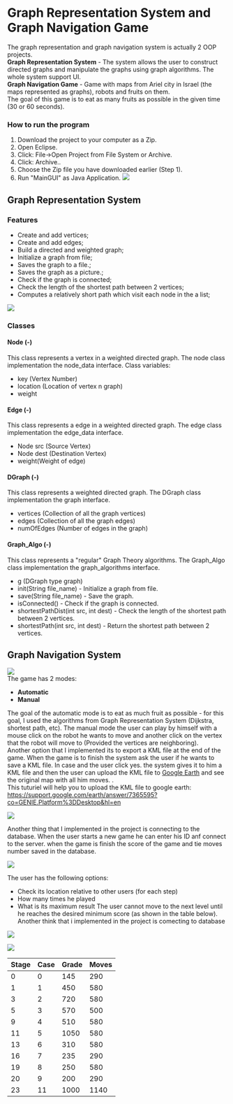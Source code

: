 # Graph Representation System and Graph Navigation Game

The graph representation and graph navigation system is actually 2 OOP projects.  
**Graph Representation System** - The system allows the user to construct directed graphs and manipulate the graphs using graph algorithms. The whole system support UI.  
**Graph Navigation Game** - Game with maps from Ariel city in Israel (the maps represented as graphs), robots and fruits on them.  
The goal of this game is to eat as many fruits as possible in the given time (30 or 60 seconds).  

### How to run the program
1. Download the project to your computer as a Zip.
2. Open Eclipse.
3. Click: File->Open Project from File System or Archive.
4. Click: Archive..
5. Choose the Zip file you have downloaded earlier (Step 1).
6. Run "MainGUI" as Java Application.
![](https://github.com/dorlevi121/ex4/blob/master/readmeIMG/1.jpg)

## Graph Representation System

### Features
- Create and add vertices;
- Create and add edges;
- Build a directed and weighted graph;
- Initialize a graph from file;
- Saves the graph to a file.;
- Saves the graph as a picture.;
- Check if the graph is connected;
- Check the length of the shortest path between 2 vertices;
- Computes a relatively short path which visit each node in the a list;

![](https://github.com/dorlevi121/ex4/blob/master/readmeIMG/notConnected.jpg)

### Classes

#### Node (-)
This class represents a vertex in a weighted directed graph.
The node class implementation the node_data interface.
Class variables:
- key (Vertex Number)
- location (Location of vertex n graph)
- weight
     
#### Edge (-)
This class represents a edge in a weighted directed graph.
The edge class implementation the edge_data interface.
* Node src (Source Vertex)
* Node dest (Destination Vertex)
* weight(Weight of edge)

#### DGraph (-)
This class represents a weighted directed graph.
The DGraph class implementation the graph interface.
* vertices (Collection of all the graph vertices)
* edges (Collection of all the graph edges)
* numOfEdges (Number of edges in the graph)

#### Graph_Algo (-)
This class represents a "regular" Graph Theory algorithms.
The Graph_Algo class implementation the graph_algorithms interface.
* g (DGraph type graph)
* init(String file_name) - Initialize a graph from file.
* save(String file_name) - Save the graph.
* isConnected() - Check if the graph is connected.
* shortestPathDist(int src, int dest) - Check the length of the shortest path between 2 vertices.
* shortestPath(int src, int dest) - Return the shortest path between 2 vertices.

## Graph Navigation System
![](https://github.com/dorlevi121/ex4/blob/master/readmeIMG/2.jpg)  
The game has 2 modes:

* **Automatic**
* **Manual**  

The goal of the automatic mode is to eat as much fruit as possible - for this goal,   I used the algorithms from Graph Representation System (Dijkstra, shortest path,   etc).  The manual mode the user can play by himself with a mouse click on the robot he wants to move and another click on the vertex that the robot will move to (Provided the vertices are neighboring).  
Another option that I implemented its to export a KML file at the end of the game.
When the game is to finish the system ask the user if he wants to save a KML file.
In case and the user click yes. the system gives it to him a KML file and then the user can upload the KML file to  [Google Earth](https://earth.google.com) and see the original map with all him moves.
.  
This tuturiel will help you to upload the KML file to google earth:  
https://support.google.com/earth/answer/7365595?co=GENIE.Platform%3DDesktop&hl=en  

![](http://i.picasion.com/pic89/e359fd06a3f0840b5a0ceafd05e9a042.gif)  

Another thing that I implemented in the project is connecting to the database.
When the user starts a new game he can enter his ID anf connect to the server.
when the game is finish the score of the game and tie moves number saved in the database.  

![](http://i.picasion.com/pic89/442ec6e5581e1df88dd4e8ffccaa776d.gif)

The user has the following options:  
* Check its location relative to other users (for each step)
* How many times he played
* What is its maximum result
The user cannot move to the next level until he reaches the desired minimum score (as shown in the table below).
Another think that i implemented in the project is comecting to database  

![](http://i.picasion.com/pic89/373ae5a1a9ac482a463df7fce05a15d2.gif)  

![](http://i.picasion.com/pic89/9e218b88a1a0d5d1f687cdc0d13823fb.gif)  

|  Stage |Case   |Grade   |Moves   |
| ------------ | ------------ | ------------ | ------------ |
|  0 |0  |145   |290   |
| 1  | 1 |450   |580   |
|  3 |  2|720   |580   |
|   5|  3|570   |500   |
|   9|  4|510   |580   |
| 11|  5|1050 |580   |
| 13|  6|310   |580   |
| 16|  7|235   |290   |
| 19|  8|250   |580   |
| 20|  9|200   |290   |
| 23|11|1000  |1140   |
